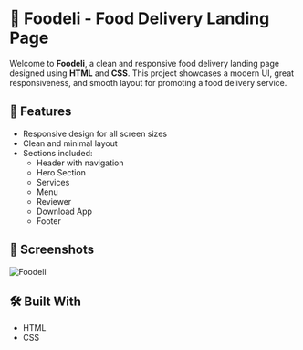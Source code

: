 # 🍔 Foodeli - Food Delivery Landing Page

Welcome to **Foodeli**, a clean and responsive food delivery landing page designed using **HTML** and **CSS**. This project showcases a modern UI, great responsiveness, and smooth layout for promoting a food delivery service.

## 🚀 Features

- Responsive design for all screen sizes
- Clean and minimal layout
- Sections included:
  - Header with navigation
  - Hero Section
  - Services
  - Menu
  - Reviewer
  - Download App
  - Footer

## 📸 Screenshots
![Foodeli](https://github.com/user-attachments/assets/230e7de3-4c98-4c69-965e-5b6e02468b10)

## 🛠️ Built With

- HTML
- CSS

